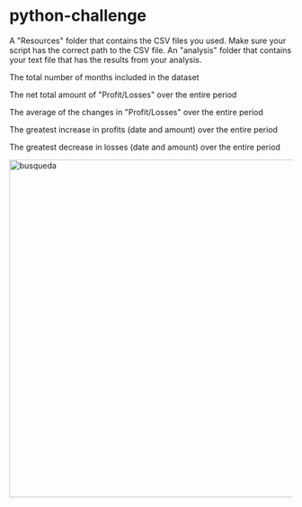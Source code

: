 # python-challenge


A "Resources" folder that contains the CSV files you used. Make sure your script has the correct path to the CSV file.
An "analysis" folder that contains your text file that has the results from your analysis.


The total number of months included in the dataset


The net total amount of "Profit/Losses" over the entire period


The average of the changes in "Profit/Losses" over the entire period


The greatest increase in profits (date and amount) over the entire period


The greatest decrease in losses (date and amount) over the entire period


<img src="../Imgs/Cybersecurity/busqueda_google.png" alt="busqueda" width="600">


